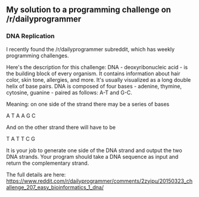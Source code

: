 ## My solution to a programming challenge on /r/dailyprogrammer

### DNA Replication

I recently found the /r/dailyprogrammer subreddit, which has weekly programming challenges. 

Here's the description for this challenge: DNA - deoxyribonucleic acid - is the building block of every organism. It contains information about hair color, skin tone, allergies, and more. It's usually visualized as a long double helix of base pairs. DNA is composed of four bases - adenine, thymine, cytosine, guanine - paired as follows: A-T and G-C.

Meaning: on one side of the strand there may be a series of bases

A T A A G C 

And on the other strand there will have to be

T A T T C G

It is your job to generate one side of the DNA strand and output the two DNA strands. Your program should take a DNA sequence as input and return the complementary strand. 

The full details are here: https://www.reddit.com/r/dailyprogrammer/comments/2zyipu/20150323_challenge_207_easy_bioinformatics_1_dna/